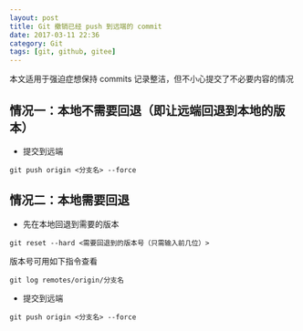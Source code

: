 ```yaml
---
layout: post
title: Git 撤销已经 push 到远端的 commit
date: 2017-03-11 22:36
category: Git
tags: [git, github, gitee]
---
```


本文适用于强迫症想保持 commits 记录整洁，但不小心提交了不必要内容的情况

## 情况一：本地不需要回退（即让远端回退到本地的版本）
  - 提交到远端
```
git push origin <分支名> --force
```

## 情况二：本地需要回退
 - 先在本地回退到需要的版本
```
git reset --hard <需要回退到的版本号（只需输入前几位）>
```
版本号可用如下指令查看
```
git log remotes/origin/分支名
```
 - 提交到远端
```
git push origin <分支名> --force
```